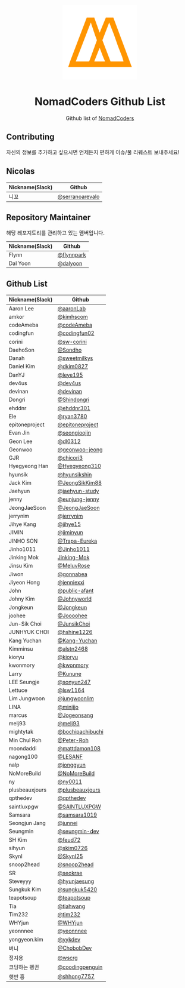 <div align="center">
  <a href="https://nomadcoders.co/" alt="NomadCoders">
    <img src="./images/NomadCoders.png" width="200" height="200">
  </a>

# NomadCoders Github List

Github list of [NomadCoders](https://nomadcoders.co/)

</div>

## Contributing

자신의 정보를 추가하고 싶으시면 언제든지 편하게 이슈/풀 리퀘스트 보내주세요!

## Nicolas

| Nickname(Slack) | Github                                               |
| --------------- | ---------------------------------------------------- |
| 니꼬            | [@serranoarevalo](https://github.com/serranoarevalo) |

## Repository Maintainer

해당 레포지토리를 관리하고 있는 멤버입니다.

| Nickname(Slack) | Github                                     |
| --------------- | ------------------------------------------ |
| Flynn           | [@flynnpark](https://github.com/flynnpark) |
| Dal Yoon        | [@dalyoon](https://github.com/dalyoon)     |

## Github List

| Nickname(Slack) | Github                                                 |
| --------------- | ------------------------------------------------------ |
| Aaron Lee       | [@aaronLab](https://github.com/aaronLab)               |
| amkor           | [@kimhscom](https://github.com/kimhscom)               |
| codeAmeba       | [@codeAmeba](https://github.com/codeAmeba)             |
| codingfun       | [@codingfun02](https://github.com/codingfun02)         |
| corini          | [@sw-corini](https://github.com/sw-corini)             |
| DaehoSon        | [@Sondho](https://github.com/Sondho)                   |
| Danah           | [@sweetmilkys](https://github.com/sweetmilkys)         |
| Daniel Kim      | [@dkim0827](https://github.com/dkim0827)               |
| DanYJ           | [@leye195](https://github.com/leye195)                 |
| dev4us          | [@dev4us](https://github.com/dev4us)                   |
| devinan         | [@devinan](https://github.com/devinan)                 |
| Dongri          | [@Shindongri](https://github.com/Shindongri)           |
| ehddnr          | [@ehddnr301](https://github.com/ehddnr301)             |
| Ele             | [@ryan3780](https://github.com/ryan3780)               |
| epitoneproject  | [@epitoneproject](https://github.com/epitoneproject)   |
| Evan Jin        | [@seongjoojin](https://github.com/seongjoojin)         |
| Geon Lee        | [@dl0312](https://github.com/dl0312)                   |
| Geonwoo         | [@geonwoo-jeong](https://github.com/geonwoo-jeong)     |
| GJR             | [@chicori3](https://github.com/chicori3)               |
| Hyegyeong Han   | [@Hyegyeong310](https://github.com/Hyegyeong310)       |
| hyunsik         | [@hyunsikshin](https://github.com/hyunsikshin)         |
| Jack Kim        | [@JeongSikKim88](https://github.com/JeongSikKim88)     |
| Jaehyun         | [@jaehyun-study](https://github.com/jaehyun-study)     |
| jenny           | [@eunjung-jenny](https://github.com/eunjung-jenny)     |
| JeongJaeSoon    | [@JeongJaeSoon](https://github.com/JeongJaeSoon)       |
| jerrynim        | [@jerrynim](https://github.com/jerrynim)               |
| Jihye Kang      | [@jihye15](https://github.com/jihye15)                 |
| JIMIN           | [@jiminyun](https://github.com/jiminyun)               |
| JINHO SON       | [@Trapa-Eureka](https://github.com/Trapa-Eureka)       |
| Jinho1011       | [@Jinho1011](https://github.com/Jinho1011)             |
| Jinking Mok     | [Jinking-Mok](https://github.com/Jinking-Mok)          |
| Jinsu Kim       | [@MeluvRose](https://github.com/MeluvRose)             |
| Jiwon           | [@gonnabea](https://github.com/gonnabea)               |
| Jiyeon Hong     | [@jenniexxi](https://github.com/jenniexxi)             |
| John            | [@public-afant](https://github.com/public-afant)       |
| Johny Kim       | [@Johnyworld](https://github.com/Johnyworld)           |
| Jongkeun        | [@Jongkeun](https://github.com/Jongkeun)               |
| joohee          | [@Joooohee](https://github.com/Joooohee)               |
| Jun-Sik Choi    | [@JunsikChoi](https://github.com/JunsikChoi)           |
| JUNHYUK CHOI    | [@hshine1226](https://github.com/hshine1226)           |
| Kang Yuchan     | [@Kang-Yuchan](https://github.com/Kang-Yuchan)         |
| Kimminsu        | [@alstn2468](https://github.com/alstn2468)             |
| kioryu          | [@kioryu](https://github.com/kioryu)                   |
| kwonmory        | [@kwonmory](https://github.com/kwonmory)               |
| Larry           | [@Kunune](https://github.com/Kunune)                   |
| LEE Seungje     | [@sonyun247](https://github.com/sonyun247)             |
| Lettuce         | [@lsw1164](https://github.com/lsw1164)                 |
| Lim Jungwoon    | [@jungwoonlim](https://github.com/jungwoonlim)         |
| LINA            | [@minjijo](https://github.com/minjijo)                 |
| marcus          | [@Jogeonsang](https://github.com/Jogeonsang)           |
| melj93          | [@melj93](https://github.com/melj93)                   |
| mightytak       | [@bochipachibuchi](https://github.com/bochipachibuchi) |
| Min Chul Roh    | [@Peter-Roh](https://github.com/Peter-Roh)             |
| moondaddi       | [@mattdamon108](https://github.com/mattdamon108)       |
| nagong100       | [@LESANF](https://github.com/LESANF)                   |
| nalp            | [@jonggyun](https://github.com/jonggyun)               |
| NoMoreBuild     | [@NoMoreBuild](https://github.com/NoMoreBuild)         |
| ny              | [@ny0011](https://github.com/ny0011)                   |
| plusbeauxjours  | [@plusbeauxjours](https://github.com/plusbeauxjours)   |
| qpthedev        | [@qpthedev](https://github.com/qpthedev)               |
| saintluxpgw     | [@SAINTLUXPGW](https://github.com/SAINTLUXPGW)         |
| Samsara         | [@samsara1019](https://github.com/samsara1019)         |
| Seongjun Jang   | [@junnei](https://github.com/junnei)                   |
| Seungmin        | [@seungmin-dev](https://github.com/seungmin-dev)       |
| SH Kim          | [@feud72](https://github.com/feud72)                   |
| sihyun          | [@skim0726](https://github.com/skim0726)               |
| SkynI           | [@SkynI25](https://github.com/SkynI25)                 |
| snoop2head      | [@snoop2head](https://github.com/snoop2head)           |
| SR              | [@seokrae](https://github.com/seokrae)                 |
| Steveyyy        | [@hyunjaesung](https://github.com/hyunjaesung)         |
| Sungkuk Kim     | [@sungkuk5420](https://github.com/sungkuk5420)         |
| teapotsoup      | [@teapotsoup](https://github.com/teapotsoup)           |
| Tia             | [@tiahwang](https://github.com/tiahwang)               |
| Tim232          | [@tim232](https://github.com/Tim232)                   |
| WHYjun          | [@WHYjun](https://github.com/WHYjun)                   |
| yeonnnee        | [@yeonnnee](https://github.com/yeonnnee)               |
| yongyeon.kim    | [@yykdev](https://github.com/yykdev)                   |
| 버니            | [@ChobobDev](https://github.com/ChobobDev)             |
| 정지용          | [@wscrg](https://github.com/wscrg)                     |
| 코딩하는 펭귄   | [@coodingpenguin](https://github.com/coodingpenguin)   |
| 햇반 홍         | [@shhong7757](https://github.com/shhong7757)           |
